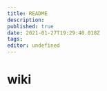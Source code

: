 ```yaml
---
title: README
description: 
published: true
date: 2021-01-27T19:29:40.018Z
tags: 
editor: undefined
---
```


# wiki
